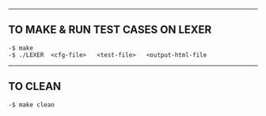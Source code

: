 ----------------------------------
TO MAKE & RUN TEST CASES ON LEXER
----------------------------------
    -$ make
    -$ ./LEXER  <cfg-file>   <test-file>   <output-html-file
----------------------
TO CLEAN
----------------------
    -$ make clean

